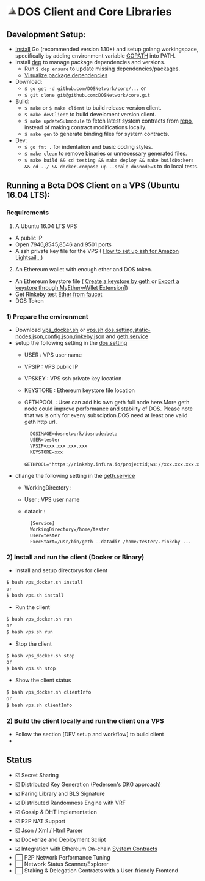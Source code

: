 # <img align="left" width=30 src="media/logo-white.jpg"> DOS Client and Core Libraries


## Development Setup:
- [Install](https://golang.org/doc/install) Go (recommended version 1.10+) and setup golang workingspace, specifically by adding environment variable [GOPATH](https://golang.org/doc/code.html#GOPATH) into PATH.
- Install [dep](https://golang.github.io/dep/docs/daily-dep.html#key-takeaways) to manage package dependencies and versions.
  - Run `$ dep ensure` to update missing dependencies/packages.
  - [Visualize package dependencies](https://golang.github.io/dep/docs/daily-dep.html#visualizing-dependencies)
- Download:
  - `$ go get -d github.com/DOSNetwork/core/...` or
  - `$ git clone git@github.com:DOSNetwork/core.git`
- Build:
  - `$ make` or `$ make client` to build release version client.
  - `$ make devClient` to build develoment version client.
  - `$ make updateSubmodule` to fetch latest system contracts from [repo](https://github.com/DOSNetwork/eth-contracts), instead of making contract modifications locally.
  - `$ make gen` to generate binding files for system contracts.
- Dev:
  - `$ go fmt .` for indentation and basic coding styles.
  - `$ make clean` to remove binaries or unnecessary generated files.
  - `$ make build && cd testing && make deploy && make buildDockers && cd ../ && docker-compose up --scale dosnode=3` to do local tests.



## Running a Beta DOS Client on a VPS (Ubuntu 16.04 LTS):
### Requirements
1) A Ubuntu 16.04 LTS VPS
- A public IP
- Open 7946,8545,8546 and 9501 ports
- A ssh private key file for the VPS ( [How to set up ssh for Amazon Lightsail...](https://lightsail.aws.amazon.com/ls/docs/en_us/articles/lightsail-how-to-set-up-ssh))
2) An Ethereum wallet with enough ether and DOS token.
- An Ethereum keystore file ( [Create a keystore by geth ](https://github.com/ethereum/go-ethereum/wiki/Managing-your-accounts) or [Export a keystore through MyEtherwWllet Extension](https://bitcointalk.org/index.php?topic=3014688.0)])
- [Get Rinkeby test Ether from faucet](https://faucet.rinkeby.io/)
- DOS Token 

### 1) Prepare the environment
- Download [vps_docker.sh](https://raw.githubusercontent.com/DOSNetwork/core/Beta/vps_docker.sh) or [vps.sh](https://raw.githubusercontent.com/DOSNetwork/core/Beta/vps.sh),[dos.setting](https://raw.githubusercontent.com/DOSNetwork/core/Beta/dos.setting),[static-nodes.json](https://raw.githubusercontent.com/DOSNetwork/core/Beta/static-nodes.json),[config.json](https://raw.githubusercontent.com/DOSNetwork/core/Beta/config.json),[rinkeby.json](https://www.rinkeby.io/rinkeby.json) and [geth.service](https://raw.githubusercontent.com/DOSNetwork/core/Beta/geth.service)
- setup the following setting in the [dos.setting](https://raw.githubusercontent.com/DOSNetwork/core/Beta/dos.setting)
	- USER : VPS user name
	- VPSIP : VPS public IP
	- VPSKEY : VPS ssh private key location
	- KEYSTORE : Ethereum keystore file location
	- GETHPOOL : User can add his own geth full node here.More geth node could improve performance and stability of DOS.
	             Please note that ws is only for eveny subsciption.DOS need at least one valid geth http url.
		
			DOSIMAGE=dosnetwork/dosnode:beta
			USER=tester
			VPSIP=xxx.xxx.xxx.xxx
			KEYSTORE=xxx
			GETHPOOL="https://rinkeby.infura.io/projectid;ws://xxx.xxx.xxx.xxx:8546"

- change the following setting in the [geth.service](https://raw.githubusercontent.com/DOSNetwork/core/Beta/geth.service)
	- WorkingDirectory : 
	- User : VPS user name
	- datadir :
		
			[Service]
			WorkingDirectory=/home/tester
			User=tester
			ExecStart=/usr/bin/geth --datadir /home/tester/.rinkeby ...
### 2) Install and run the client (Docker or Binary)
- Install and setup directorys for client
```sh
$ bash vps_docker.sh install
or
$ bash vps.sh install
```
- Run the client
```sh
$ bash vps_docker.sh run
or
$ bash vps.sh run
```
- Stop the client
```sh
$ bash vps_docker.sh stop
or
$ bash vps.sh stop
```
- Show the client status
```sh
$ bash vps_docker.sh clientInfo
or
$ bash vps.sh clientInfo
```

### 2) Build the client locally and run the client on a VPS
- Follow the section [DEV setup and workflow] to build client
- 



## Status
- ☑️ Secret Sharing
- ☑️ Distributed Key Generation (Pedersen's DKG approach)
- ☑️ Paring Library and BLS Signature
- ☑️ Distributed Randomness Engine with VRF
- ☑️ Gossip & DHT Implementation
- ☑️ P2P NAT Support
- ☑️ Json / Xml / Html Parser
- ☑️ Dockerize and Deployment Script
- ☑️ Integration with Ethereum On-chain [System Contracts](https://github.com/DOSNetwork/eth-contracts)
- :white_large_square: P2P Network Performance Tuning
- :white_large_square: Network Status Scanner/Explorer
- :white_large_square: Staking & Delegation Contracts with a User-friendly Frontend
